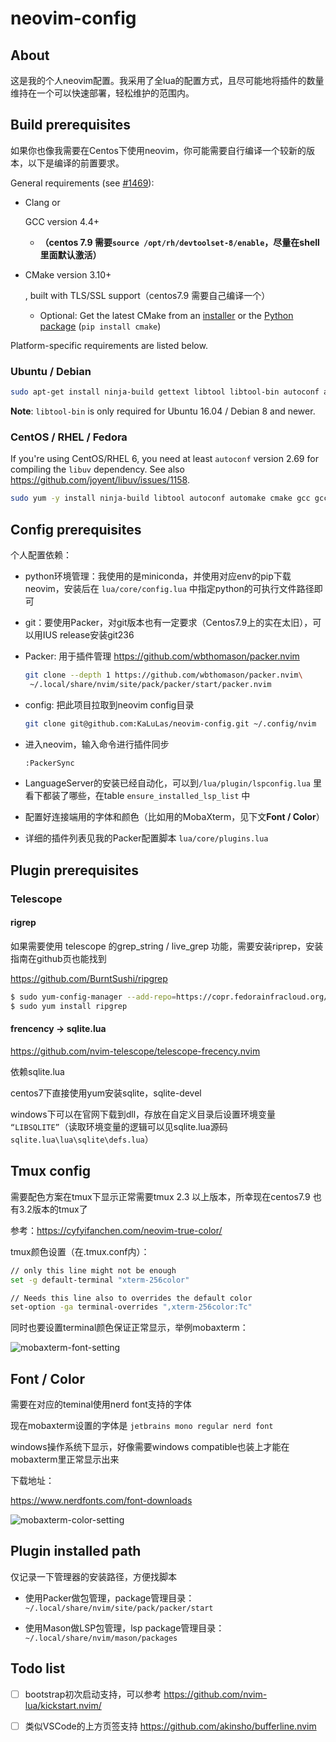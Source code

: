 # neovim-config

## About

这是我的个人neovim配置。我采用了全lua的配置方式，且尽可能地将插件的数量维持在一个可以快速部署，轻松维护的范围内。

## Build prerequisites

如果你也像我需要在Centos下使用neovim，你可能需要自行编译一个较新的版本，以下是编译的前置要求。

General requirements (see [#1469](https://github.com/neovim/neovim/issues/1469#issuecomment-63058312)):

- Clang or 

  GCC version 4.4+

  - **（centos 7.9 需要`source /opt/rh/devtoolset-8/enable`，尽量在shell里面默认激活）**

- CMake version 3.10+

  , built with TLS/SSL support（centos7.9 需要自己编译一个）

  - Optional: Get the latest CMake from an [installer](https://github.com/Kitware/CMake/releases) or the [Python package](https://pypi.org/project/cmake/) (`pip install cmake`)

Platform-specific requirements are listed below.

### Ubuntu / Debian

```bash
sudo apt-get install ninja-build gettext libtool libtool-bin autoconf automake cmake g++ pkg-config unzip curl doxygen
```

**Note**: `libtool-bin` is only required for Ubuntu 16.04 / Debian 8 and newer.

### CentOS / RHEL / Fedora

If you're using CentOS/RHEL 6, you need at least `autoconf` version 2.69 for compiling the `libuv` dependency. See also https://github.com/joyent/libuv/issues/1158.

```bash
sudo yum -y install ninja-build libtool autoconf automake cmake gcc gcc-c++ make pkgconfig unzip patch gettext curl
```

## Config prerequisites

个人配置依赖：

- python环境管理：我使用的是miniconda，并使用对应env的pip下载neovim，安装后在 `lua/core/config.lua` 中指定python的可执行文件路径即可

- git：要使用Packer，对git版本也有一定要求（Centos7.9上的实在太旧），可以用IUS release安装git236

- Packer: 用于插件管理 https://github.com/wbthomason/packer.nvim

  ```bash
  git clone --depth 1 https://github.com/wbthomason/packer.nvim\
   ~/.local/share/nvim/site/pack/packer/start/packer.nvim
  ```

- config: 把此项目拉取到neovim config目录

  ```bash
  git clone git@github.com:KaLuLas/neovim-config.git ~/.config/nvim
  ```

- 进入neovim，输入命令进行插件同步

  ```bash
  :PackerSync
  ```

- LanguageServer的安装已经自动化，可以到`/lua/plugin/lspconfig.lua` 里看下都装了哪些，在table `ensure_installed_lsp_list` 中

- 配置好连接端用的字体和颜色（比如用的MobaXterm，见下文**Font / Color**）

- 详细的插件列表见我的Packer配置脚本 `lua/core/plugins.lua`

## Plugin prerequisites

### Telescope

#### rigrep

如果需要使用 telescope 的grep_string / live_grep 功能，需要安装riprep，安装指南在github页也能找到

https://github.com/BurntSushi/ripgrep

```bash
$ sudo yum-config-manager --add-repo=https://copr.fedorainfracloud.org/coprs/carlwgeorge/ripgrep/repo/epel-7/carlwgeorge-ripgrep-epel-7.repo
$ sudo yum install ripgrep
```

#### frencency -> sqlite.lua

https://github.com/nvim-telescope/telescope-frecency.nvim

依赖sqlite.lua

centos7下直接使用yum安装sqlite，sqlite-devel

windows下可以在官网下载到dll，存放在自定义目录后设置环境变量 `“LIBSQLITE”`（读取环境变量的逻辑可以见sqlite.lua源码`sqlite.lua\lua\sqlite\defs.lua`）

## Tmux config

需要配色方案在tmux下显示正常需要tmux 2.3 以上版本，所幸现在centos7.9 也有3.2版本的tmux了

参考：https://cyfyifanchen.com/neovim-true-color/

tmux颜色设置（在.tmux.conf内）：

```bash
// only this line might not be enough
set -g default-terminal "xterm-256color"

// Needs this line also to overrides the default color
set-option -ga terminal-overrides ",xterm-256color:Tc"
```

同时也要设置terminal颜色保证正常显示，举例mobaxterm：

![mobaxterm-font-setting](https://cdn.jsdelivr.net/gh/kalulas/image-hosting/images/mobaxterm-font-setting.png)

## Font / Color

需要在对应的teminal使用nerd font支持的字体

现在mobaxterm设置的字体是 `jetbrains mono regular nerd font`

windows操作系统下显示，好像需要windows compatible也装上才能在mobaxterm里正常显示出来

下载地址：

https://www.nerdfonts.com/font-downloads

![mobaxterm-color-setting](https://cdn.jsdelivr.net/gh/kalulas/image-hosting/images/mobaxterm-color-setting.png)

## Plugin installed path

仅记录一下管理器的安装路径，方便找脚本

* 使用Packer做包管理，package管理目录：`~/.local/share/nvim/site/pack/packer/start`

* 使用Mason做LSP包管理，lsp package管理目录：`~/.local/share/nvim/mason/packages`

## Todo list

- [ ] bootstrap初次启动支持，可以参考 https://github.com/nvim-lua/kickstart.nvim/
- [ ] 类似VSCode的上方页签支持 https://github.com/akinsho/bufferline.nvim

